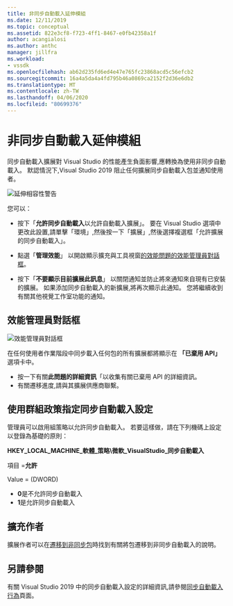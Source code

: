 ```yaml
---
title: 非同步自動載入延伸模組
ms.date: 12/11/2019
ms.topic: conceptual
ms.assetid: 822e3cf8-f723-4ff1-8467-e0fb42358a1f
author: acangialosi
ms.author: anthc
manager: jillfra
ms.workload:
- vssdk
ms.openlocfilehash: ab62d235fd6ed4e47e765fc23868acd5c56efcb2
ms.sourcegitcommit: 16a4a5da4a4fd795b46a0869ca2152f2d36e6db2
ms.translationtype: MT
ms.contentlocale: zh-TW
ms.lasthandoff: 04/06/2020
ms.locfileid: "80699376"
---
```

# <a name="synchronously-autoloaded-extensions"></a>非同步自動載入延伸模組

同步自動載入擴展對 Visual Studio 的性能產生負面影響,應轉換為使用非同步自動載入。 默認情況下,Visual Studio 2019 阻止任何擴展同步自動載入包並通知使用者。

![延伸相容性警告](media/extension-compatibility-warning-16-1.png.png)

您可以：

- 按下「**允許同步自動載入**以允許自動載入擴展」。 要在 Visual Studio 選項中更改此設置,請單擊「環境」,然後按一下「擴展」,然後選擇複選框「允許擴展的同步自動載入」。 

- 點選「**管理效能**」 以開啟顯示擴充與工具視窗[的效能問題的效能管理員對話框](#performance-manager-dialog)。

- 按下「**不要顯示目前擴展此訊息**」 以關閉通知並防止將來通知來自現有已安裝的擴展。 如果添加同步自動載入的新擴展,將再次顯示此通知。 您將繼續收到有關其他視覺工作室功能的通知。

## <a name="performance-manager-dialog"></a>效能管理員對話框

![效能管理員對話框](media/performance-manager.png)

在任何使用者作業階段中同步載入任何包的所有擴展都將顯示在 **「已棄用 API」** 選項卡中。

* 按一下有關**此問題的詳細資訊**「以收集有關已棄用 API 的詳細資訊。
* 有關遷移進度,請與其擴展供應商聯繫。

## <a name="specify-synchronous-autoload-settings-using-group-policy"></a>使用群組政策指定同步自動載入設定

管理員可以啟用組策略以允許同步自動載入。 若要這樣做，請在下列機碼上設定以登錄為基礎的原則：

**HKEY_LOCAL_MACHINE_軟體_策略\微軟_VisualStudio_同步自動載入**

項目 =**允許**

Value = (DWORD)
* **0**是不允許同步自動載入
* **1**是允許同步自動載入

## <a name="extension-authors"></a>擴充作者
擴展作者可以在[遷移到非同步包](https://github.com/Microsoft/VSSDK-Extensibility-Samples/tree/master/AsyncPackageMigration)時找到有關將包遷移到非同步自動載入的說明。

## <a name="see-also"></a>另請參閱
有關 Visual Studio 2019 中的同步自動載入設定的詳細資訊,請參閱[同步自動載入行為](https://devblogs.microsoft.com/visualstudio/updates-to-synchronous-autoload-of-extensions-in-visual-studio-2019/)頁面。

